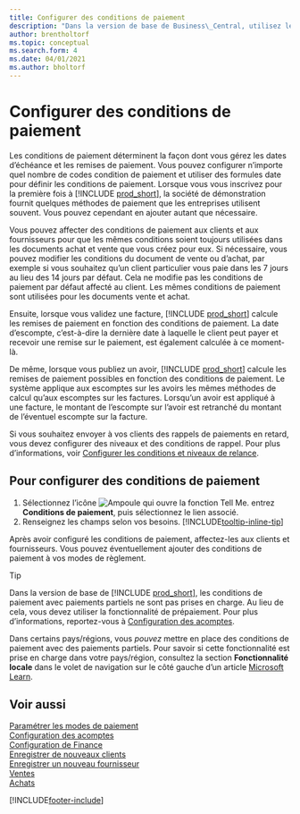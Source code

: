 ```yaml
---
title: Configurer des conditions de paiement
description: "Dans la version de base de Business\_Central, utilisez les conditions de paiement pour gérer les dates d’échéance et les remises de paiement."
author: brentholtorf
ms.topic: conceptual
ms.search.form: 4
ms.date: 04/01/2021
ms.author: bholtorf
---
```

# Configurer des conditions de paiement

Les conditions de paiement déterminent la façon dont vous gérez les dates d’échéance et les remises de paiement. Vous pouvez configurer n’importe quel nombre de codes condition de paiement et utiliser des formules date pour définir les conditions de paiement. Lorsque vous vous inscrivez pour la première fois à [!INCLUDE [prod_short](includes/prod_short.md)], la société de démonstration fournit quelques méthodes de paiement que les entreprises utilisent souvent. Vous pouvez cependant en ajouter autant que nécessaire.  

Vous pouvez affecter des conditions de paiement aux clients et aux fournisseurs pour que les mêmes conditions soient toujours utilisées dans les documents achat et vente que vous créez pour eux. Si nécessaire, vous pouvez modifier les conditions du document de vente ou d’achat, par exemple si vous souhaitez qu’un client particulier vous paie dans les 7 jours au lieu des 14 jours par défaut. Cela ne modifie pas les conditions de paiement par défaut affecté au client. Les mêmes conditions de paiement sont utilisées pour les documents vente et achat.

Ensuite, lorsque vous validez une facture, [!INCLUDE [prod_short](includes/prod_short.md)] calcule les remises de paiement en fonction des conditions de paiement. La date d’escompte, c’est-à-dire la dernière date à laquelle le client peut payer et recevoir une remise sur le paiement, est également calculée à ce moment-là.  

De même, lorsque vous publiez un avoir, [!INCLUDE [prod_short](includes/prod_short.md)] calcule les remises de paiement possibles en fonction des conditions de paiement. Le système applique aux escomptes sur les avoirs les mêmes méthodes de calcul qu’aux escomptes sur les factures. Lorsqu’un avoir est appliqué à une facture, le montant de l’escompte sur l’avoir est retranché du montant de l’éventuel escompte sur la facture.  

Si vous souhaitez envoyer à vos clients des rappels de paiements en retard, vous devez configurer des niveaux et des conditions de rappel. Pour plus d’informations, voir [Configurer les conditions et niveaux de relance](finance-setup-reminders.md).  

## Pour configurer des conditions de paiement

1. Sélectionnez l’icône ![Ampoule qui ouvre la fonction Tell Me.](media/ui-search/search_small.png "Dites-moi ce que vous voulez faire") entrez **Conditions de paiement**, puis sélectionnez le lien associé.  
2. Renseignez les champs selon vos besoins. [!INCLUDE[tooltip-inline-tip](includes/tooltip-inline-tip_md.md)]  

Après avoir configuré les conditions de paiement, affectez-les aux clients et fournisseurs. Vous pouvez éventuellement ajouter des conditions de paiement à vos modes de règlement.  

> [!TIP]
> Dans la version de base de [!INCLUDE [prod_short](includes/prod_short.md)], les conditions de paiement avec paiements partiels ne sont pas prises en charge. Au lieu de cela, vous devez utiliser la fonctionnalité de prépaiement. Pour plus d’informations, reportez\-vous à [Configuration des acomptes](finance-set-up-prepayments.md).
>
> Dans certains pays/régions, vous *pouvez* mettre en place des conditions de paiement avec des paiements partiels. Pour savoir si cette fonctionnalité est prise en charge dans votre pays/région, consultez la section **Fonctionnalité locale** dans le volet de navigation sur le côté gauche d’un article [Microsoft Learn](about-localization.md).

## Voir aussi

[Paramétrer les modes de paiement](finance-payment-methods.md)  
[Configuration des acomptes](finance-set-up-prepayments.md)  
[Configuration de Finance](finance-setup-finance.md)  
[Enregistrer de nouveaux clients](sales-how-register-new-customers.md)  
[Enregistrer un nouveau fournisseur](purchasing-how-register-new-vendors.md)  
[Ventes](sales-manage-sales.md)  
[Achats](purchasing-manage-purchasing.md)  


[!INCLUDE[footer-include](includes/footer-banner.md)]